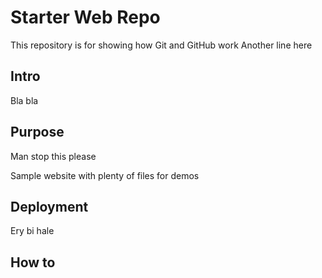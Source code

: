 # Starter Web Repo

This repository is for showing how Git and GitHub work
Another line here

## Intro

Bla bla

## Purpose
Man stop this please 

Sample website with plenty of files for demos

## Deployment
Ery bi hale 

## How to